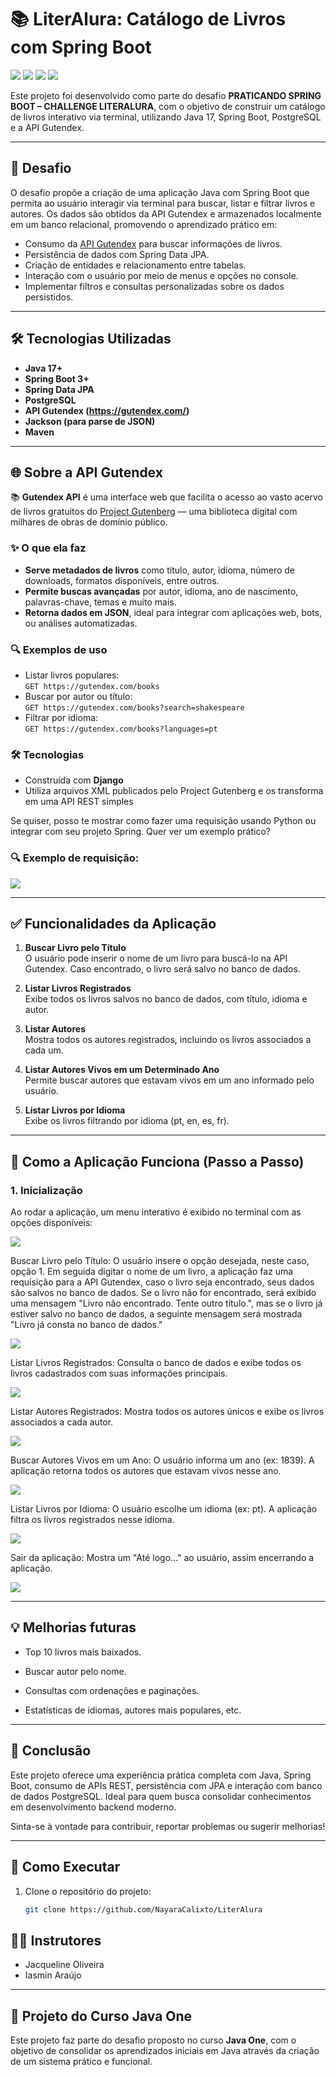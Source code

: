 # 📚 LiterAlura: Catálogo de Livros com Spring Boot

<img src="https://img.shields.io/badge/Java-17-007396?style=for-the-badge&logo=java&logoColor=white">
<img src="https://img.shields.io/badge/Spring_Boot-6DB33F?style=for-the-badge&logo=springboot&logoColor=white">
<img src="https://img.shields.io/badge/Oracle-F80000?style=for-the-badge&logo=oracle&logoColor=white">
<img src="https://img.shields.io/badge/Alura-13294B?style=for-the-badge&logo=data:image/svg+xml;base64,...">

Este projeto foi desenvolvido como parte do desafio **PRATICANDO SPRING BOOT – CHALLENGE LITERALURA**, com o objetivo de construir um catálogo de livros interativo via terminal, utilizando Java 17, Spring Boot, PostgreSQL e a API Gutendex.

---

## 🧠 Desafio

O desafio propõe a criação de uma aplicação Java com Spring Boot que permita ao usuário interagir via terminal para buscar, listar e filtrar livros e autores. Os dados são obtidos da API Gutendex e armazenados localmente em um banco relacional, promovendo o aprendizado prático em:

- Consumo da [API Gutendex](https://gutendex.com/) para buscar informações de livros.
- Persistência de dados com Spring Data JPA.
- Criação de entidades e relacionamento entre tabelas.
- Interação com o usuário por meio de menus e opções no console.
- Implementar filtros e consultas personalizadas sobre os dados persistidos.

---

## 🛠️ Tecnologias Utilizadas

- **Java 17+**
- **Spring Boot 3+**
- **Spring Data JPA**
- **PostgreSQL**
- **API Gutendex (https://gutendex.com/)**
- **Jackson (para parse de JSON)**
- **Maven**

---

## 🌐 Sobre a API Gutendex

📚 **Gutendex API** é uma interface web que facilita o acesso ao vasto acervo de livros gratuitos do [Project Gutenberg](https://gutendex.com/) — uma biblioteca digital com milhares de obras de domínio público.

### ✨ O que ela faz
- **Serve metadados de livros** como título, autor, idioma, número de downloads, formatos disponíveis, entre outros.
- **Permite buscas avançadas** por autor, idioma, ano de nascimento, palavras-chave, temas e muito mais.
- **Retorna dados em JSON**, ideal para integrar com aplicações web, bots, ou análises automatizadas.

### 🔍 Exemplos de uso
- Listar livros populares:  
  `GET https://gutendex.com/books`
- Buscar por autor ou título:  
  `GET https://gutendex.com/books?search=shakespeare`
- Filtrar por idioma:  
  `GET https://gutendex.com/books?languages=pt`

### 🛠️ Tecnologias
- Construída com **Django**
- Utiliza arquivos XML publicados pelo Project Gutenberg e os transforma em uma API REST simples

Se quiser, posso te mostrar como fazer uma requisição usando Python ou integrar com seu projeto Spring. Quer ver um exemplo prático?

### 🔍 Exemplo de requisição:

![](assets/json_api.png)

---

## ✅ Funcionalidades da Aplicação

1. **Buscar Livro pelo Título**  
   O usuário pode inserir o nome de um livro para buscá-lo na API Gutendex. Caso encontrado, o livro será salvo no banco de dados.

2. **Listar Livros Registrados**  
   Exibe todos os livros salvos no banco de dados, com título, idioma e autor.

3. **Listar Autores**  
   Mostra todos os autores registrados, incluindo os livros associados a cada um.

4. **Listar Autores Vivos em um Determinado Ano**  
   Permite buscar autores que estavam vivos em um ano informado pelo usuário.

5. **Listar Livros por Idioma**  
   Exibe os livros filtrando por idioma (pt, en, es, fr).

---

## 🚀 Como a Aplicação Funciona (Passo a Passo)

### 1. Inicialização
Ao rodar a aplicação, um menu interativo é exibido no terminal com as opções disponíveis:

![](assets/menu.png)

Buscar Livro pelo Título: 
O usuário insere o opção desejada, neste caso, opção 1. 
Em seguida digitar o nome de um livro, a aplicação faz uma requisição para a API Gutendex, caso o livro seja encontrado, seus dados são salvos no banco de dados. Se o livro não for encontrado, será exibido uma mensagem "Livro não encontrado. Tente outro título.", mas se o livro já estiver salvo no banco de dados, a seguinte mensagem será mostrada "Livro já consta no banco de dados."

![](assets/resultado_opcao_1.png)

Listar Livros Registrados: 
Consulta o banco de dados e exibe todos os livros cadastrados com suas informações principais.

![](assets/resultado_opcao_2.png)

Listar Autores Registrados: 
Mostra todos os autores únicos e exibe os livros associados a cada autor.

![](assets/resultado_opcao_3.png)

Buscar Autores Vivos em um Ano: 
O usuário informa um ano (ex: 1839). A aplicação retorna todos os autores que estavam vivos nesse ano.

![](assets/resultado_opcao_4.png)

Listar Livros por Idioma: 
O usuário escolhe um idioma (ex: pt). A aplicação filtra os livros registrados nesse idioma. 

![](assets/resultado_opcao_5.png)

Sair da aplicação: 
Mostra um "Até logo..." ao usuário, assim encerrando a aplicação.

![](assets/resultado_opcao_0.png)

---

## 💡 Melhorias futuras
- Top 10 livros mais baixados.

- Buscar autor pelo nome.

- Consultas com ordenações e paginações.

- Estatísticas de idiomas, autores mais populares, etc.

---

## 🏁 Conclusão
Este projeto oferece uma experiência prática completa com Java, Spring Boot, consumo de APIs REST, persistência com JPA e interação com banco de dados PostgreSQL. Ideal para quem busca consolidar conhecimentos em desenvolvimento backend moderno.

Sinta-se à vontade para contribuir, reportar problemas ou sugerir melhorias!

---

## 📂 Como Executar
1. Clone o repositório do projeto:
   ```bash
   git clone https://github.com/NayaraCalixto/LiterAlura

## 👨‍🏫 Instrutores
- Jacqueline Oliveira
- Iasmin Araújo

---

## 🚀 Projeto do Curso Java One
Este projeto faz parte do desafio proposto no curso <strong>Java One</strong>, com o objetivo de consolidar os aprendizados iniciais em Java através da criação de um sistema prático e funcional.


